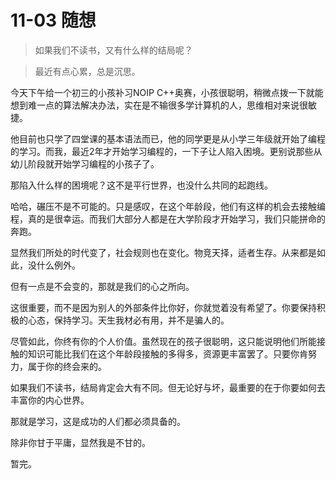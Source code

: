 # 11-03 随想

> 如果我们不读书，又有什么样的结局呢？

> 最近有点心累，总是沉思。

今天下午给一个初三的小孩补习NOIP C++奥赛，小孩很聪明，稍微点拨一下就能想到难一点的算法解决办法，实在是不输很多学计算机的人，思维相对来说很敏捷。

他目前也只学了四堂课的基本语法而已，他的同学更是从小学三年级就开始了编程的学习。而我，最近2年才开始学习编程的，一下子让人陷入困境。更别说那些从幼儿阶段就开始学习编程的小孩子了。

那陷入什么样的困境呢？这不是平行世界，也没什么共同的起跑线。

哈哈，碾压不是不可能的。只是感叹，在这个年龄段，他们有这样的机会去接触编程，真的是很幸运。而我们大部分人都是在大学阶段才开始学习，我们只能拼命的奔跑。

显然我们所处的时代变了，社会规则也在变化。物竞天择，适者生存。从来都是如此，没什么例外。

但有一点是不会变的，那就是我们的心之所向。

这很重要，而不是因为别人的外部条件比你好，你就觉着没有希望了。你要保持积极的心态，保持学习。天生我材必有用，并不是骗人的。

尽管如此，你终有你的个人价值。虽然现在的孩子很聪明，这只能说明他们所能接触的知识可能比我们在这个年龄段接触的多得多，资源更丰富罢了。只要你肯努力，属于你的终会来的。

如果我们不读书，结局肯定会大有不同。但无论好与坏，最重要的在于你要如何去丰富你的内心世界。

那就是学习，这是成功的人们都必须具备的。

除非你甘于平庸，显然我是不甘的。


暂完。

